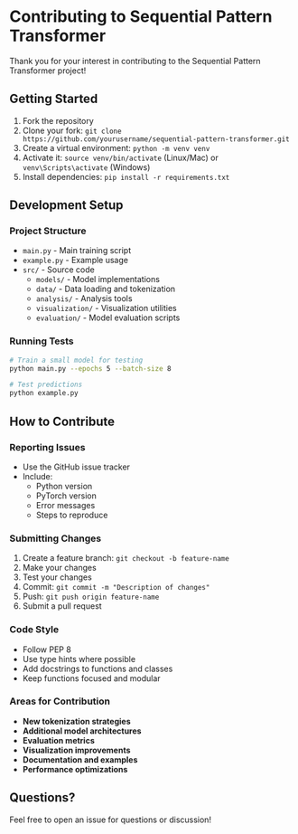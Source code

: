 # Contributing to Sequential Pattern Transformer

Thank you for your interest in contributing to the Sequential Pattern Transformer project!

## Getting Started

1. Fork the repository
2. Clone your fork: `git clone https://github.com/yourusername/sequential-pattern-transformer.git`
3. Create a virtual environment: `python -m venv venv`
4. Activate it: `source venv/bin/activate` (Linux/Mac) or `venv\Scripts\activate` (Windows)
5. Install dependencies: `pip install -r requirements.txt`

## Development Setup

### Project Structure

- `main.py` - Main training script
- `example.py` - Example usage
- `src/` - Source code
  - `models/` - Model implementations
  - `data/` - Data loading and tokenization
  - `analysis/` - Analysis tools
  - `visualization/` - Visualization utilities
  - `evaluation/` - Model evaluation scripts

### Running Tests

```bash
# Train a small model for testing
python main.py --epochs 5 --batch-size 8

# Test predictions
python example.py
```

## How to Contribute

### Reporting Issues

- Use the GitHub issue tracker
- Include:
  - Python version
  - PyTorch version
  - Error messages
  - Steps to reproduce

### Submitting Changes

1. Create a feature branch: `git checkout -b feature-name`
2. Make your changes
3. Test your changes
4. Commit: `git commit -m "Description of changes"`
5. Push: `git push origin feature-name`
6. Submit a pull request

### Code Style

- Follow PEP 8
- Use type hints where possible
- Add docstrings to functions and classes
- Keep functions focused and modular

### Areas for Contribution

- **New tokenization strategies**
- **Additional model architectures**
- **Evaluation metrics**
- **Visualization improvements**
- **Documentation and examples**
- **Performance optimizations**

## Questions?

Feel free to open an issue for questions or discussion!
